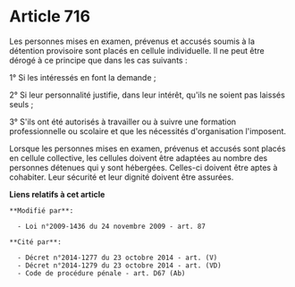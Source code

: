 # Article 716

Les personnes mises en examen, prévenus et accusés soumis à la détention provisoire sont placés en cellule individuelle. Il
ne peut être dérogé à ce principe que dans les cas suivants : 

1° Si les intéressés en font la demande ; 

2° Si leur personnalité justifie, dans leur intérêt, qu'ils ne soient pas laissés seuls ; 

3° S'ils ont été autorisés à travailler ou à suivre une formation professionnelle ou scolaire et que les nécessités
d'organisation l'imposent. 

Lorsque les personnes mises en examen, prévenus et accusés sont placés en cellule collective, les cellules doivent être
adaptées au nombre des personnes détenues qui y sont hébergées. Celles-ci doivent être aptes à cohabiter. Leur sécurité et
leur dignité doivent être assurées.

**Liens relatifs à cet article**

	**Modifié par**:

	  - Loi n°2009-1436 du 24 novembre 2009 - art. 87

	**Cité par**:

	  - Décret n°2014-1277 du 23 octobre 2014 - art. (V)
	  - Décret n°2014-1279 du 23 octobre 2014 - art. (VD)
	  - Code de procédure pénale - art. D67 (Ab)
